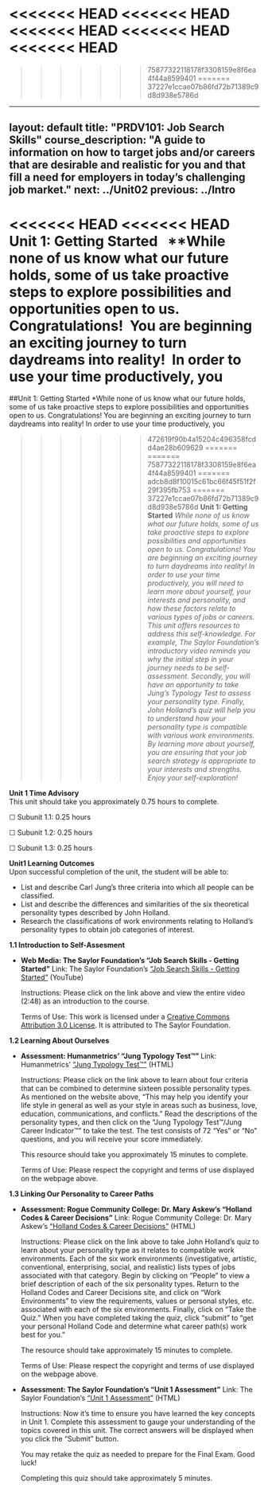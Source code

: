 <<<<<<< HEAD
<<<<<<< HEAD
<<<<<<< HEAD
<<<<<<< HEAD
<<<<<<< HEAD
=======
>>>>>>> 75877322118178f3308159e8f6ea4f44a8599401
=======
>>>>>>> 37227e1ccae07b86fd72b71389c9d8d938e5786d
---
layout: default
title: "PRDV101: Job Search Skills"
course_description: "A guide to information on how to target jobs and/or careers that are desirable and realistic for you and that fill a need for employers in today’s challenging job market."
next: ../Unit02
previous: ../Intro
---
<<<<<<< HEAD
<<<<<<< HEAD
**Unit 1: Getting Started** <span id="1"></span> 
**While none of us know what our future holds, some of us take proactive
steps to explore possibilities and opportunities open to us. 
Congratulations!  You are beginning an exciting journey to turn
daydreams into reality!  In order to use your time productively, you
=======
##Unit 1: Getting Started
*While none of us know what our future holds, some of us take proactive
steps to explore possibilities and opportunities open to us.
Congratulations! You are beginning an exciting journey to turn
daydreams into reality! In order to use your time productively, you
>>>>>>> 472619f90b4a15204c496358fcdd4ae28b609629
=======
=======
>>>>>>> 75877322118178f3308159e8f6ea4f44a8599401
=======
>>>>>>> adcb8d8f10015c61bc66f45f51f2f29f395fb753
=======
>>>>>>> 37227e1ccae07b86fd72b71389c9d8d938e5786d
**Unit 1: Getting Started** <span id="1"></span> 
**While none of us know what our future holds, some of us take proactive
steps to explore possibilities and opportunities open to us. 
Congratulations!  You are beginning an exciting journey to turn
daydreams into reality!  In order to use your time productively, you
will need to learn more about yourself, your interests and personality,
and how these factors relate to various types of jobs or careers.  This
unit offers resources to address this self-knowledge.  For example, The
Saylor Foundation’s introductory video reminds you why the initial step
in your journey needs to be self-assessment.  Secondly, you will have an
opportunity to take Jung’s Typology Test to assess your personality
type.  Finally, John Holland’s quiz will help you to understand how your
personality type is compatible with various work environments.  By
learning more about yourself, you are ensuring that your job search
strategy is appropriate to your interests and strengths.  Enjoy your
self-exploration*!*

**Unit 1 Time Advisory**  
This unit should take you approximately 0.75 hours to complete.  
  
 ☐    Subunit 1.1: 0.25 hours  
  
 ☐    Subunit 1.2: 0.25 hours  
  
 ☐    Subunit 1.3: 0.25 hours

**Unit1 Learning Outcomes**  
Upon successful completion of the unit, the student will be able to:  
-   List and describe Carl Jung’s three criteria into which all people
    can be classified.
-   List and describe the differences and similarities of the six
    theoretical personality types described by John Holland.
-   Research the classifications of work environments relating to
    Holland’s personality types to obtain job categories of interest.

**1.1 Introduction to Self-Assesment** <span id="1.1"></span> 
-   **Web Media: The Saylor Foundation’s “Job Search Skills - Getting
    Started”**
    Link: The Saylor Foundation’s [“Job Search Skills - Getting
    Started”](http://www.youtube.com/watch?v=M0Ssz93oyrk) (YouTube)  
        
     Instructions: Please click on the link above and view the entire
    video (2:48) as an introduction to the course.  
        
     Terms of Use: This work is licensed under a [Creative Commons
    Attribution 3.0
    License](http://creativecommons.org/licenses/by/3.0/).  It is
    attributed to The Saylor Foundation.

**1.2 Learning About Ourselves** <span id="1.2"></span> 
-   **Assessment: Humanmetrics’ “Jung Typology Test™”**
    Link: Humanmetrics’ [“Jung Typology
    Test™”](http://www.humanmetrics.com/cgi-win/JungType.htm) (HTML)  
        
     Instructions: Please click on the link above to learn about four
    criteria that can be combined to determine sixteen possible
    personality types.  As mentioned on the website above, “This may
    help you identify your life style in general as well as your style
    in areas such as business, love, education, communications, and
    conflicts.”  Read the descriptions of the personality types, and
    then click on the “Jung Typology Test™/Jung Career Indicator™” to
    take the test.  The test consists of 72 “Yes” or “No” questions, and
    you will receive your score immediately.   
        
     This resource should take you approximately 15 minutes to
    complete.  
        
     Terms of Use: Please respect the copyright and terms of use
    displayed on the webpage above.

**1.3 Linking Our Personality to Career Paths** <span id="1.3"></span> 
-   **Assessment: Rogue Community College: Dr. Mary Askew’s “Holland
    Codes & Career Decisions”**
    Link: Rogue Community College: Dr. Mary Askew’s [“Holland Codes &
    Career
    Decisions”](http://www.roguecc.edu/Counseling/HollandCodes/) (HTML)  
        
     Instructions: Please click on the link above to take John Holland’s
    quiz to learn about your personality type as it relates to
    compatible work environments.  Each of the six work environments
    (investigative, artistic, conventional, enterprising, social, and
    realistic) lists types of jobs associated with that category.  Begin
    by clicking on “People” to view a brief description of each of the
    six personality types.  Return to the Holland Codes and Career
    Decisions site, and click on “Work Environments” to view the
    requirements, values or personal styles, etc. associated with each
    of the six environments.  Finally, click on “Take the Quiz.”  When
    you have completed taking the quiz, click “submit” to “get your
    personal Holland Code and determine what career path(s) work best
    for you.”   
      
     The resource should take approximately 15 minutes to complete.  
        
     Terms of Use: Please respect the copyright and terms of use
    displayed on the webpage above.

-   **Assessment: The Saylor Foundation’s “Unit 1 Assessment”**
    Link: The Saylor Foundation’s [“Unit 1
    Assessment”](http://school.saylor.org/mod/quiz/view.php?id=1511) (HTML)  
        
     Instructions: Now it’s time to ensure you have learned the key
    concepts in Unit 1. Complete this assessment to gauge your
    understanding of the topics covered in this unit. The correct
    answers will be displayed when you click the “Submit” button.   
      
     You may retake the quiz as needed to prepare for the Final Exam.
    Good luck!   
      
     Completing this quiz should take approximately 5 minutes.

